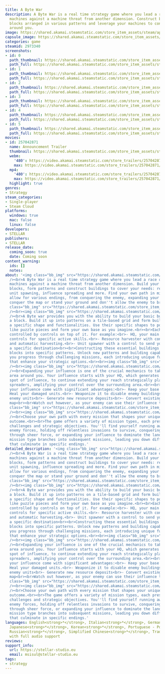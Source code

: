```yaml
---
title: A Byte War
description: A Byte War is a real time strategy game where you lead a race of block-based
  machines against a machine threat from another dimension. Construct buildings from
  blocks arranged in various patterns and leverage your machines to convert the world
  around you.
image: https://shared.akamai.steamstatic.com/store_item_assets/steam/apps/2973340/header.jpg?t=1731054221
capsule_image: https://shared.akamai.steamstatic.com/store_item_assets/steam/apps/2973340/capsule_231x87.jpg?t=1731054221
categories: game
steamid: 2973340
screenshots:
- id: 0
  path_thumbnail: https://shared.akamai.steamstatic.com/store_item_assets/steam/apps/2973340/ss_2a46eb3089a138d416a16bfb5915b5e15ddeb1e4.600x338.jpg?t=1731054221
  path_full: https://shared.akamai.steamstatic.com/store_item_assets/steam/apps/2973340/ss_2a46eb3089a138d416a16bfb5915b5e15ddeb1e4.1920x1080.jpg?t=1731054221
- id: 1
  path_thumbnail: https://shared.akamai.steamstatic.com/store_item_assets/steam/apps/2973340/ss_7915ea88ad0d4a9626d4a8f81e0f93a120d3880d.600x338.jpg?t=1731054221
  path_full: https://shared.akamai.steamstatic.com/store_item_assets/steam/apps/2973340/ss_7915ea88ad0d4a9626d4a8f81e0f93a120d3880d.1920x1080.jpg?t=1731054221
- id: 2
  path_thumbnail: https://shared.akamai.steamstatic.com/store_item_assets/steam/apps/2973340/ss_6af4b4557b789db4b8d93e75eae711caf0d4a44f.600x338.jpg?t=1731054221
  path_full: https://shared.akamai.steamstatic.com/store_item_assets/steam/apps/2973340/ss_6af4b4557b789db4b8d93e75eae711caf0d4a44f.1920x1080.jpg?t=1731054221
- id: 3
  path_thumbnail: https://shared.akamai.steamstatic.com/store_item_assets/steam/apps/2973340/ss_66b4448755f81cab735e2281cf54df69c9f97486.600x338.jpg?t=1731054221
  path_full: https://shared.akamai.steamstatic.com/store_item_assets/steam/apps/2973340/ss_66b4448755f81cab735e2281cf54df69c9f97486.1920x1080.jpg?t=1731054221
- id: 4
  path_thumbnail: https://shared.akamai.steamstatic.com/store_item_assets/steam/apps/2973340/ss_2117adc492287fadde74a313668ec2439378b8f3.600x338.jpg?t=1731054221
  path_full: https://shared.akamai.steamstatic.com/store_item_assets/steam/apps/2973340/ss_2117adc492287fadde74a313668ec2439378b8f3.1920x1080.jpg?t=1731054221
- id: 5
  path_thumbnail: https://shared.akamai.steamstatic.com/store_item_assets/steam/apps/2973340/ss_ea8ce0089fb6de3c1234f530dd75a5ef8e288b30.600x338.jpg?t=1731054221
  path_full: https://shared.akamai.steamstatic.com/store_item_assets/steam/apps/2973340/ss_ea8ce0089fb6de3c1234f530dd75a5ef8e288b30.1920x1080.jpg?t=1731054221
movies:
- id: 257042871
  name: Announcement Trailer
  thumbnail: https://shared.akamai.steamstatic.com/store_item_assets/steam/apps/257042871/movie.293x165.jpg?t=1723554632
  webm:
    '480': https://video.akamai.steamstatic.com/store_trailers/257042871/movie480_vp9.webm?t=1723554632
    max: https://video.akamai.steamstatic.com/store_trailers/257042871/movie_max_vp9.webm?t=1723554632
  mp4:
    '480': https://video.akamai.steamstatic.com/store_trailers/257042871/movie480.mp4?t=1723554632
    max: https://video.akamai.steamstatic.com/store_trailers/257042871/movie_max.mp4?t=1723554632
  highlight: true
genres:
- Strategy
steam_categories:
- Single-player
- Steam Cloud
platforms:
  windows: true
  mac: false
  linux: false
developers:
- STELLAR
publishers:
- STELLAR
release_date:
  coming_soon: true
  date: Coming soon
content_warning:
  ids: []
  notes:
about: '<img class="bb_img" src="https://shared.akamai.steamstatic.com/store_item_assets/steam/apps/2973340/extras/FirstIntro.gif?t=1731054221"
  /><br>A Byte War is a real time strategy game where you lead a race of block-based
  machines against a machine threat from another dimension. Build your base up from
  blocks, form patterns and construct buildings to cover your needs: resource harvesting,
  unit spawning, influence spreading and more. Find your own path in missions that
  allow for various endings, from conquering the enemy, expanding your influence to
  conquer the map or stand your ground and don''t allow the enemy to breach your defenses.<br><br><img
  class="bb_img" src="https://shared.akamai.steamstatic.com/store_item_assets/steam/apps/2973340/extras/Build_using_patterns.png?t=1731054221"
  /><br><img class="bb_img" src="https://shared.akamai.steamstatic.com/store_item_assets/steam/apps/2973340/extras/BuildUsingPatternsGif.gif?t=1731054221"
  /><br>A Byte war provides you with the ability to build your basic building block:
  a block. Build it up into patterns on a tile-based grid and form buildings with
  a specific shape and functionalities. Use their specific shapes to position them
  like puzzle pieces and form your own base as you imagine.<br><br>Each building is
  controlled by controls on top of it. For example:<br>- HQ, your main building with
  controls for specific active skills.<br>- Resource harvester with controls for spawning
  and automatic harvesting.<br>- Unit spawner with a control to send your units to
  a specific destination<br><br>Constructing these essential buildings requires arranging
  blocks into specific patterns. Unlock new patterns and building capabilities as
  you progress through challenging missions, each introducing unique functionalities
  that enhance your strategic options.<br><br><img class="bb_img" src="https://shared.akamai.steamstatic.com/store_item_assets/steam/apps/2973340/extras/Convert_the_world.png?t=1731054221"
  /><br><img class="bb_img" src="https://shared.akamai.steamstatic.com/store_item_assets/steam/apps/2973340/extras/ConvertTheWorld.gif?t=1731054221"
  /><br>Expanding your influence is one of the crucial mechanics to take over the
  area around you. Your influence starts with your HQ, which generates a permanent
  spot of influence, to continue extending your reach strategically place influence
  spreaders, amplifying your control over the surrounding area.<br><br>Areas under
  your influence come with significant advantages:<br>- Keep your base up and running<br>-
  Heal your damaged units.<br>- Weaponize it to disable enemy buildings and damage
  enemy units<br>- Generate new resource deposits<br>- Convert existing ones on the
  map<br><br>Watch out however, as your enemy can use their influence to counter yours.<br><br><img
  class="bb_img" src="https://shared.akamai.steamstatic.com/store_item_assets/steam/apps/2973340/extras/Choose_your_own_path.png?t=1731054221"
  /><br><img class="bb_img" src="https://shared.akamai.steamstatic.com/store_item_assets/steam/apps/2973340/extras/lastgif.gif?t=1731054221"
  /><br>Choose your own path with every mission that shapes your unique journey and
  outcome.<br><br>The game offers a variety of mission types, each presenting distinct
  challenges and strategic objectives. You''ll find yourself running away from overwhelming
  enemy forces, holding off relentless invasions to survive, conquering enemy territories
  through sheer force, or expanding your influence to dominate the landscape.<br>Each
  mission type branches into subsequent missions, leading you down different paths
  that culminate in specific endings.'
detailed_description: '<img class="bb_img" src="https://shared.akamai.steamstatic.com/store_item_assets/steam/apps/2973340/extras/FirstIntro.gif?t=1731054221"
  /><br>A Byte War is a real time strategy game where you lead a race of block-based
  machines against a machine threat from another dimension. Build your base up from
  blocks, form patterns and construct buildings to cover your needs: resource harvesting,
  unit spawning, influence spreading and more. Find your own path in missions that
  allow for various endings, from conquering the enemy, expanding your influence to
  conquer the map or stand your ground and don''t allow the enemy to breach your defenses.<br><br><img
  class="bb_img" src="https://shared.akamai.steamstatic.com/store_item_assets/steam/apps/2973340/extras/Build_using_patterns.png?t=1731054221"
  /><br><img class="bb_img" src="https://shared.akamai.steamstatic.com/store_item_assets/steam/apps/2973340/extras/BuildUsingPatternsGif.gif?t=1731054221"
  /><br>A Byte war provides you with the ability to build your basic building block:
  a block. Build it up into patterns on a tile-based grid and form buildings with
  a specific shape and functionalities. Use their specific shapes to position them
  like puzzle pieces and form your own base as you imagine.<br><br>Each building is
  controlled by controls on top of it. For example:<br>- HQ, your main building with
  controls for specific active skills.<br>- Resource harvester with controls for spawning
  and automatic harvesting.<br>- Unit spawner with a control to send your units to
  a specific destination<br><br>Constructing these essential buildings requires arranging
  blocks into specific patterns. Unlock new patterns and building capabilities as
  you progress through challenging missions, each introducing unique functionalities
  that enhance your strategic options.<br><br><img class="bb_img" src="https://shared.akamai.steamstatic.com/store_item_assets/steam/apps/2973340/extras/Convert_the_world.png?t=1731054221"
  /><br><img class="bb_img" src="https://shared.akamai.steamstatic.com/store_item_assets/steam/apps/2973340/extras/ConvertTheWorld.gif?t=1731054221"
  /><br>Expanding your influence is one of the crucial mechanics to take over the
  area around you. Your influence starts with your HQ, which generates a permanent
  spot of influence, to continue extending your reach strategically place influence
  spreaders, amplifying your control over the surrounding area.<br><br>Areas under
  your influence come with significant advantages:<br>- Keep your base up and running<br>-
  Heal your damaged units.<br>- Weaponize it to disable enemy buildings and damage
  enemy units<br>- Generate new resource deposits<br>- Convert existing ones on the
  map<br><br>Watch out however, as your enemy can use their influence to counter yours.<br><br><img
  class="bb_img" src="https://shared.akamai.steamstatic.com/store_item_assets/steam/apps/2973340/extras/Choose_your_own_path.png?t=1731054221"
  /><br><img class="bb_img" src="https://shared.akamai.steamstatic.com/store_item_assets/steam/apps/2973340/extras/lastgif.gif?t=1731054221"
  /><br>Choose your own path with every mission that shapes your unique journey and
  outcome.<br><br>The game offers a variety of mission types, each presenting distinct
  challenges and strategic objectives. You''ll find yourself running away from overwhelming
  enemy forces, holding off relentless invasions to survive, conquering enemy territories
  through sheer force, or expanding your influence to dominate the landscape.<br>Each
  mission type branches into subsequent missions, leading you down different paths
  that culminate in specific endings.'
languages: English<strong>*</strong>, Italian<strong>*</strong>, German<strong>*</strong>,
  Japanese<strong>*</strong>, Korean<strong>*</strong>, Portuguese - Portugal<strong>*</strong>,
  Russian<strong>*</strong>, Simplified Chinese<strong>*</strong>, Traditional Chinese<strong>*</strong><br><strong>*</strong>languages
  with full audio support
reviews:
support_info:
  url: https://stellar-studio.eu
  email: msisul@stellar-studio.eu
tags:
- strategy
---
```



